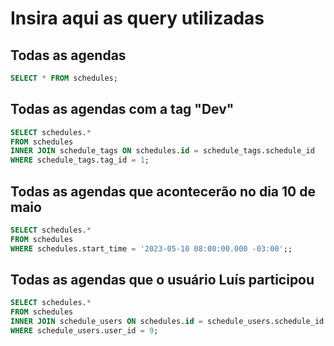 # Insira aqui as query utilizadas

## Todas as agendas

```sql
SELECT * FROM schedules;
```

## Todas as agendas com a tag "Dev"

```sql
SELECT schedules.*
FROM schedules
INNER JOIN schedule_tags ON schedules.id = schedule_tags.schedule_id
WHERE schedule_tags.tag_id = 1;
```

## Todas as agendas que acontecerão no dia 10 de maio

```sql
SELECT schedules.*
FROM schedules
WHERE schedules.start_time = '2023-05-10 08:00:00.000 -03:00';;
```

## Todas as agendas que o usuário Luís participou

```sql
SELECT schedules.*
FROM schedules
INNER JOIN schedule_users ON schedules.id = schedule_users.schedule_id
WHERE schedule_users.user_id = 9;
```
